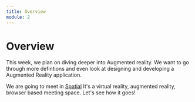 ```yaml
---
title: Overview
module: 2
---
```


# Overview

This week, we plan on diving deeper into Augmented reality. We want to go through more defintions and even look at designing and developing a Augmented Reality application.

We are going to meet in <a href="https://app.spatial.io/rooms/5f419650fa7f1173ddf7b4d0?share=8819156836259438615" target="_new">Spatial</a>  It's a virtual reality, augmented reality, browser based meeting space.  Let's see how it goes!
